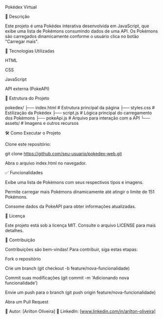 Pokédex Virtual

📌 Descrição

Este projeto é uma Pokédex interativa desenvolvida em JavaScript, que exibe uma lista de Pokémons consumindo dados de uma API. Os Pokémons são carregados dinamicamente conforme o usuário clica no botão "Carregar mais".

🚀 Tecnologias Utilizadas

HTML

CSS

JavaScript

API externa (PokeAPI)

📂 Estrutura do Projeto

pokedex/
├── index.html       # Estrutura principal da página
├── styles.css       # Estilização da Pokédex
├── script.js        # Lógica principal do carregamento dos Pokémons
├── pokeApi.js       # Arquivo para interação com a API
└── assets/          # Imagens e outros recursos

🛠️ Como Executar o Projeto

Clone este repositório:

git clone https://github.com/seu-usuario/pokedex-web.git

Abra o arquivo index.html no navegador.

✅ Funcionalidades

Exibe uma lista de Pokémons com seus respectivos tipos e imagens.

Permite carregar mais Pokémons dinamicamente até atingir o limite de 151 Pokémons.

Consome dados da PokeAPI para obter informações atualizadas.


📄 Licença

Este projeto está sob a licença MIT. Consulte o arquivo LICENSE para mais detalhes.

🤝 Contribuição

Contribuições são bem-vindas! Para contribuir, siga estas etapas:

Fork o repositório

Crie um branch (git checkout -b feature/nova-funcionalidade)

Commit suas modificações (git commit -m 'Adicionando nova funcionalidade')

Envie um push para o branch (git push origin feature/nova-funcionalidade)

Abra um Pull Request

📌 Autor: [Arilton Oliveira]
🔗 LinkedIn: [www.linkedin.com/in/arilton-oliveira]

